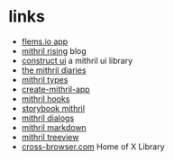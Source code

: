 # links

- [flems.io app](https://flems.io/#0=N4IgtglgJlA2CmIBcBWALAOgMwCYA0IAzvAgMYAu8UyIAhgA70bmEgGkD2AdoRwjZ1iwGxagQBmEBKyQBtUF1phESEBgAW5MLDYhOXSgZogAvngVKVdRs1btuh8jQgH4AJ3G1S8AAQBZDigSH2AAHS4fHzBCAHMkH0JyNxcYvHDI0lgIUgBrAGEOAFcDeK5CsAAjdzSuE3Dw-USowJJ4gKDYHwBeEPTIqNj40JAACRJYDjwfAHcON1goAEJhmv6fTOz8opKfAAZwuq4G7iaXUjd4ZQNunwAKMDaW2ABKeIA3DmhugD5eiMiwBgNrkCsVyD4ANQ9ACMPgO9S4jXBQXOl3g1x690eHVePg+Xy6vzC-yiQKyIO24IAtDC4bUES5KB4vL4APIVABW8AoBTA9G46PBxMibwg8Gmt1xZUq7nhiJO4IAItyLldyAAhQrkcjceLsrk8jh8gUYv4isXTeJ3Z4-EJ0yIXciFNwRMC3YYVLU6o5sO3cYE5eKS20o1WC+5PG1mOEgZWotXDZ59Q6HY48cEASURYYMmu1up8+u55F5-K4gpuwrxFqtwcJdr6judrvdIE9+Z9U2APn95MD1ttZxz5AjOJ80eGWfjgsTyblaaaee9hErfVF4qDNvr3b6DvgTpdANbYyEHFn-xTCIA3LdxMUKBBuMGqwCMGBKbcoBxSOVBRgKoEACeu5rD4XbVhuPh3oi5CPlwz4gaBSE+E2h5usMGAMPQwyIcheFTOhajqPAtBBG4KwxrcIwAKIAIKKtRABKSYgEmJJ4RxBGtv+QE4exHECWBUTcdEMQUe+HRvrEbGCbJQmEWSmyggY4lPIpFJgjJckCVxU7Dku3BadpazPFMuHGW6cb6V6hmrMZoFugZPCmeZckKeIHAcEyFHDLcABirKsgAKkxLGmfZEVrK5eFGRxJgAPTxeu0yuQl8WcMa5YqexbEmM8kq6MQZCwScNBYCgSA4NCpjmCAijKDQQKEHYegOIKxgmAAugQWRcDkMjyHVlg0JA5DqMksBvi4GAci1zo6KomjkPQhBIIlpBQFws1kkUUDiMIFxAka8W0BytAAB7xVkFSEPFo3jVI8XQhgz3QndEBjRNU1cDNLXkIB9BWIQ5wQPQThdSYQA)
- [mithril rising](https://mike-ward.net/2018/05/09/mithril-rising/) blog
- [construct ui](https://github.com/vrimar/construct-ui) a mithril ui library
- [the mithril diaries](https://github.com/pakx/the-mithril-diaries/wiki)
- [mithril types](https://www.npmjs.com/package/@types/mithril)
- [create-mithril-app](https://github.com/highmountaintea/create-mithril-app)
- [mithril hooks](https://github.com/ArthurClemens/mithril-hooks)
- [storybook mithril](https://www.npmjs.com/package/@storybook/mithril)
- [mithril dialogs](https://www.npmjs.com/package/dialogic-mithril)
- [mithril markdown](https://www.npmjs.com/package/mithril-markdown)
- [mithril treeview](https://www.npmjs.com/package/mithril-tree-component)
- [cross-browser.com](https://www.cross-browser.com) Home of X Library



